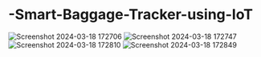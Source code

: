 # -Smart-Baggage-Tracker-using-IoT
![Screenshot 2024-03-18 172706](https://github.com/jeevana43/-Smart-Baggage-Tracker-using-IoT/assets/139489919/032a085e-6e5b-4841-b2ea-9f1a6433fdeb)
![Screenshot 2024-03-18 172747](https://github.com/jeevana43/-Smart-Baggage-Tracker-using-IoT/assets/139489919/632baca2-13c7-4bb5-bbd5-6a30311429f3)
![Screenshot 2024-03-18 172810](https://github.com/jeevana43/-Smart-Baggage-Tracker-using-IoT/assets/139489919/5e69adbf-9803-474a-ba40-20de92f66879)
![Screenshot 2024-03-18 172849](https://github.com/jeevana43/-Smart-Baggage-Tracker-using-IoT/assets/139489919/6f2e94f6-e79c-4953-8f18-b05b0550f539)
